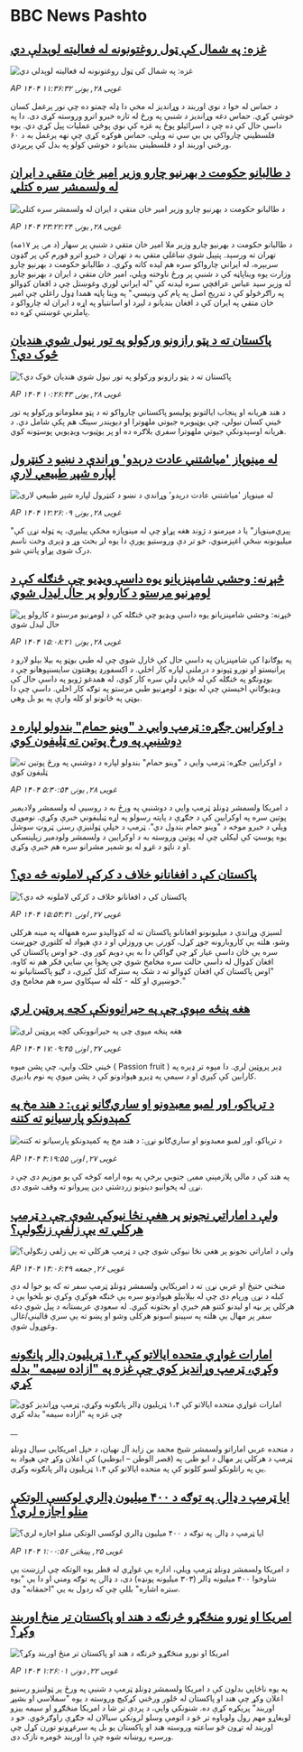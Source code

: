 # BBC News Pashto## [غزه: په شمال کې ټول روغتونونه له فعالیته لوېدلې دي](https://www.bbc.com/pashto/articles/c5y80dnpryzo?at_campaign=githubrss)![غزه: په شمال کې ټول روغتونونه له فعالیته لوېدلې دي](https://ichef.bbci.co.uk/ace/standard/240/cpsprodpb/2a0d/live/0ed4e3a0-33dc-11f0-96c3-cf669419a2b0.png)_AP ۱۴۰۴ غویی ۲۸, يونۍ ۱۱:۳۶:۳۲_د حماس له خوا د نوي اوربند د وړانديز له مخې دا ډله چمتو ده چې نور يرغمل کسان خوشي کړي. حماس دغه وړانديز د شنبې په ورځ له تازه خبرو اترو وروسته کړی دی. دا په داسې حال کې ده چې د اسرائيلو پوځ په غزه کې نوي پوځي عمليات پيل کړي دي. یوه فلسطیني چارواکي بي بي سي ته ويلي، حماس هوکړه کړې چې نهه يرغمل به د ۶۰ ورځني اوربند او د فلسطيني بنديانو د خوشي کولو په بدل کې پرېږدي.## [د طالبانو حکومت د بهرنيو چارو وزير امير خان متقي د ايران له ولسمشر سره کتلي](https://www.bbc.com/pashto/articles/crmkjdk07kyo?at_campaign=githubrss)![د طالبانو حکومت د بهرنيو چارو وزير امير خان متقي د ايران له ولسمشر سره کتلي](https://ichef.bbci.co.uk/ace/standard/240/cpsprodpb/502f/live/c89acbd0-343e-11f0-8ab1-e10c5421b2ce.jpg)_AP ۱۴۰۴ غویی ۲۸, يونۍ ۲۳:۲۲:۲۴_د طالبانو حکومت د بهرنیو چارو وزیر ملا امیر خان متقي د شنبې پر سهار (د مۍ پر ۱۷مه) تهران ته ورسېد. پتېیل شوې ښاغلي متقي به د تهران د خبرو اترو فورم کې پر ګډون سربېره، له  ایراني چارواکو سره هم لیده کاته وکړي.
د طالبانو حکومت د بهرنیو چارو وزارت یوه ویناپاڼه کې د شنبې پر ورځ ناوخته ویلي، امیر خان متقي د ایران د بهرنیو چارو له وزیر سید عباس عراقچي سره لیدنه کې "له ايراني لوري وغوښتل چې د افغان کډوالو په راګرځولو کې د تدريج اصل په پام کې ونيسي."
په وينا پاڼه همدا ډول راغلي چې امير خان متقي په ايران کې د افغان بنديانو د لېږد او اسانتياو په اړه د ايران له چارواکو د پاملرنې غوښتنې کړه ده.## [ پاکستان ته د پټو رازونو ورکولو په تور نیول شوي هندیان څوک دي؟](https://www.bbc.com/pashto/articles/cpvk4v2rx9zo?at_campaign=githubrss)![ پاکستان ته د پټو رازونو ورکولو په تور نیول شوي هندیان څوک دي؟](https://ichef.bbci.co.uk/ace/standard/240/cpsprodpb/485f/live/e8af45a0-33c5-11f0-8947-7d6241f9fce9.jpg)_AP ۱۴۰۴ غویی ۲۸, يونۍ ۱۰:۲۶:۴۳_د هند هریانه او پنجاب ایالتونو پولیسو پاکستاني چارواکو ته د پټو معلوماتو ورکولو په تور ځینې کسان نیولي، چې یوټیوبره جیوتي ملهوترا او دیویندر سینګ هم پکې شامل دي.
د هریانه اوسېدونکې جیوتي ملهوترا سفري بلاګره ده او پر یوټیوب ویډیويي پوسټونه کوي.## [له ‌مینوپاز 'میاشتني عادت درېدو' وړاندې د نښو د کنټرول لپاره شپږ طبیعي لارې](https://www.bbc.com/pashto/articles/ce9v2zrzxn9o?at_campaign=githubrss)![له ‌مینوپاز 'میاشتني عادت درېدو' وړاندې د نښو د کنټرول لپاره شپږ طبیعي لارې](https://ichef.bbci.co.uk/ace/standard/240/cpsprodpb/f566/live/84cf03b0-33d7-11f0-8519-3b5a01ebe413.jpg)_AP ۱۴۰۴ غویی ۲۸, يونۍ ۱۲:۲۶:۰۹_"پیري‌مینوپاز" یا د مېرمنو د ژوند هغه پړاو چې له مینوپازه مخکې پیلېږي، په ټوله نړۍ کې میلیونونه ښځې اغېزمنوي، خو تر دې وروستیو پورې دا یوه لږ بحث وړ و ډېری وخت ناسم درک شوی پړاو پاتنې شو.## [څېړنه: وحشي شامپنزیانو یوه داسې ویډيو چې ځنګله کې د لومړنیو مرستو د کارولو پر حال لیدل شوي](https://www.bbc.com/pashto/articles/c3e5v830pn0o?at_campaign=githubrss)![څېړنه: وحشي شامپنزیانو یوه داسې ویډيو چې ځنګله کې د لومړنیو مرستو د کارولو پر حال لیدل شوي](https://ichef.bbci.co.uk/ace/standard/240/cpsprodpb/d430/live/a0d369b0-33f1-11f0-8519-3b5a01ebe413.jpg)_AP ۱۴۰۴ غویی ۲۸, يونۍ ۱۵:۰۸:۲۱_په یوګانډا کې شامپنزیان په داسې حال کې څارل شوي چې له طبي بوټو په بېلا بېلو لارو د پرانیستو او نورو ټپونو د درملنې لپاره کار اخلي.
د اکسفورډ پوهنتون سایسنپوهانو چې د بوډونګو په ځنګله کې له ځايي ډلې سره کار کوي، له همدغو ژویو په داسې حال کې ویډیوګانې اخیستې چې له بوټو د لومړنیو طبي مرستو په توګه کار اخلي. داسې چې دا بوټي په ځانونو او کله وارې په یو بل وهي.## [د اوکرايين جګړه: ټرمپ وايي د "وینو حمام" بندولو لپاره د دوشنبې په ورځ پوتین ته ټليفون کوي](https://www.bbc.com/pashto/articles/cy5en6np2z2o?at_campaign=githubrss)![د اوکرايين جګړه: ټرمپ وايي د "وینو حمام" بندولو لپاره د دوشنبې په ورځ پوتین ته ټليفون کوي](https://ichef.bbci.co.uk/ace/standard/240/cpsprodpb/589d/live/c8920360-33a8-11f0-8519-3b5a01ebe413.jpg)_AP ۱۴۰۴ غویی ۲۸, يونۍ ۵:۳۰:۵۴_د امریکا ولسمشر ډونلډ ټرمپ وايي د دوشنبې په ورځ به د روسيې له ولسمشر ولاديمير پوتین سره په اوکرايين کې د جګړې د پايته رسولو په اړه ټيليفوني خبرې وکړې. نوموړي ويلي د خبرو موخه د "وينو حمام بندول دي". ټرمپ د خپلې ټولنيزې رسنۍ ټروټ سوشل يوه پوسټ کې ليکلي چې له پوتین وروسته به د اوکرايین د ولسمشر ولودمير زېلېنسکي او د ناټو د غړو له يو شمېر مشرانو سره هم خبرې وکړي.## [پاکستان کې د افغانانو خلاف د کرکې لاملونه څه دي؟](https://www.bbc.com/pashto/articles/c39x01plgp0o?at_campaign=githubrss)![پاکستان کې د افغانانو خلاف د کرکې لاملونه څه دي؟](https://ichef.bbci.co.uk/ace/standard/240/cpsprodpb/5b38/live/3a52e1e0-3007-11f0-8947-7d6241f9fce9.jpg)_AP ۱۴۰۴ غویی ۲۷, اونۍ ۱۵:۵۴:۳۱_لسیزې وړاندې د میلیونونو افغانانو پاکستان ته له کډوالېدو سره همهاله په مینه هرکلی وشو، هلته یې کاروبارونه جوړ کړل، کورنۍ یې وروزلې او د دې هېواد له کلتوري جوړښت سره یې ځان داسې عیار کړ چې ګواکې دا به یې دویم کور وي. خو اوس پاکستان کې افغان کډوال له داسې حالت سره مخامخ شوي چې پخوا یې ښايي فکر هم نه کاوه. "اوس پاکستان کې افغان کډوالو ته د شک په سترګه کتل کېږي، د ګڼو پاکستانیانو نه خوښېږي او کله - کله له سپکاوي سره هم مخامخ وي."## [هغه پنځه مېوې چې په حیرانوونکې کچه پروټین لري](https://www.bbc.com/pashto/articles/cje7v170zg7o?at_campaign=githubrss)![هغه پنځه مېوې چې په حیرانوونکې کچه پروټین لري](https://ichef.bbci.co.uk/ace/standard/240/cpsprodpb/4709/live/a1e34600-32d3-11f0-8519-3b5a01ebe413.jpg)_AP ۱۴۰۴ غویی ۲۷, اونۍ ۱۷:۰۹:۴۵_ځینې خلک وايي، چې پشن مېوه ( Passion fruit ) ډېر پروټین لري. دا مېوه تر ډېره په کارابین کې کېږي او د سیمې په ډېرو هېوادونو کې د پشن مېوې په نوم یادېږي.## [د تریاکو، اور لمبو معبدونو او ساري‌ګانو نړۍ: د هند مخ په کمېدونکو پارسیانو ته کتنه](https://www.bbc.com/pashto/articles/cwynj10lnkzo?at_campaign=githubrss)![د تریاکو، اور لمبو معبدونو او ساري‌ګانو نړۍ: د هند مخ په کمېدونکو پارسیانو ته کتنه](https://ichef.bbci.co.uk/ace/standard/240/cpsprodpb/c674/live/b7ed37f0-32bd-11f0-8947-7d6241f9fce9.jpg)_AP ۱۴۰۴ غویی ۲۷, اونۍ ۴:۱۹:۵۵_په هند کې د مالي پلازمېنې ممبۍ جنوبي برخې په یوه ارامه کوڅه کې یو موزیم دی چې د نړۍ له پخوانیو دینونو زردشتي دین پیروانو ته وقف شوی دی.## [ولې د اماراتي نجونو پر هغې نڅا نیوکې شوې چې د ټرمپ هرکلي ته یې زلفې زنګولې؟](https://www.bbc.com/pashto/articles/cy4emjm0pv2o?at_campaign=githubrss)![ولې د اماراتي نجونو پر هغې نڅا نیوکې شوې چې د ټرمپ هرکلي ته یې زلفې زنګولې؟](https://ichef.bbci.co.uk/ace/standard/240/cpsprodpb/4f71/live/50086480-325d-11f0-8519-3b5a01ebe413.jpg)_AP ۱۴۰۴ غویی ۲۶, جمعه ۱۴:۰۶:۴۹_منځني ختيځ او عربي نړۍ ته د امریکايي ولسمشر ډونلډ ټرمپ‌ سفر ته که یو خوا له دې کبله د نړۍ ورپام دی چې له بېلابېلو هېوادونو سره یې څنګه هوکړې وکړې نو بلخوا یې د هرکلي پر بڼه او لیدنو کتنو هم خبرې او بحثونه کېږي.
له سعودي عربستانه د پیل شوي دغه سفر پر مهال یې هلته په سپينو اسونو هرکلی وشو او پښو ته یې سرې قالینې/غالۍ وغوړول شوې.## [امارات غواړي متحده ایالاتو کې ۱،۴ ټریلیون ډالر پانګونه وکړي، ټرمپ وړاندیز کوي چې غزه په "ازاده سیمه" بدله کړي](https://www.bbc.co.uk/pashto/live/c5y64r3j7yyt?at_campaign=githubrss)![امارات غواړي متحده ایالاتو کې ۱،۴ ټریلیون ډالر پانګونه وکړي، ټرمپ وړاندیز کوي چې غزه په "ازاده سیمه" بدله کړي](https://ichef.bbci.co.uk/ace/standard/240/cpsprodpb/27f5/live/14946860-31d9-11f0-96c3-cf669419a2b0.png)__د متحده عربي اماراتو ولسمشر شیخ محمد بن زاید آل نهیان، د خپل امریکايي سیال ډونلډ ټرمپ د هرکلي پر مهال د ابو ظبۍ په (قصر الوطن – ابوظبي) کې اعلان وکړ چې هېواد به یې په راتلونکو لسو کلونو کې په متحده ایالاتو کې ۱،۴ ټریلیون ډالر پانګونه وکړي.## [ایا ټرمپ د ډالۍ په توګه د ۴۰۰ میلیون ډالري لوکسې الوتکې منلو اجازه لري؟](https://www.bbc.com/pashto/articles/c4g6xzp88y3o?at_campaign=githubrss)![ایا ټرمپ د ډالۍ په توګه د ۴۰۰ میلیون ډالري لوکسې الوتکې منلو اجازه لري؟](https://ichef.bbci.co.uk/ace/standard/240/cpsprodpb/acd7/live/b5b9cd60-3121-11f0-96c3-cf669419a2b0.jpg)_AP ۱۴۰۴ غویی ۲۵, پينځنۍ ۱:۰۰:۵۶_د امریکا ولسمشر ډونلډ ټرمپ ویلي، اداره یې غواړي له قطر یوه الوتکه چې ارزښت یې شاوخوا ۴۰۰ میلیونه ډالر (۳۰۳ میلیونه پونډه) دی، د ډالۍ په توګه ومني او دا یې "یوه ستره اشاره" بللې چې که ردول به یې "احمقانه" وي.## [امریکا او نورو منځګړو څرنګه د هند او پاکستان تر منځ اوربند وکړ؟](https://www.bbc.com/pashto/articles/clyq218l9weo?at_campaign=githubrss)![امریکا او نورو منځګړو څرنګه د هند او پاکستان تر منځ اوربند وکړ؟](https://ichef.bbci.co.uk/ace/standard/240/cpsprodpb/737f/live/4d4b47a0-2e3c-11f0-8ff1-59f5dcf8e9f5.jpg)_AP ۱۴۰۴ غویی ۲۲, دونۍ ۱:۲۶:۰۱_په يوه ناڅاپي بدلون کې د امریکا ولسمشر ډونلډ ټرمپ د شنبې په ورځ پر ټولنيزو رسنيو اعلان وکړ چې هند او پاکستان له څلور ورځني کړکېچ وروسته د يوه "سملاسي او بشپړ اوربند" پرېکړه کړې ده. شنونکي وايي، د پردې تر شا د امریکا منځګړو او سيمه ييزو لوبغاړو مهم رول ولوباوه تر څو د اتومې وسلو لرونکي سيالان له جګړې راوګرځوي. خو د اوربند له تړون څو ساعته وروسته  هند او پاکستان يو بل په سرغړونو تورن کړل چې ورسره روښانه شوه چې دا اوربند څومره نازک دی.